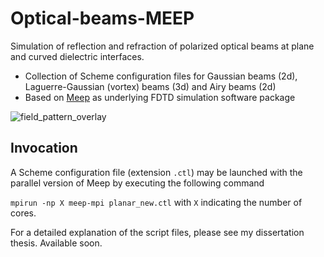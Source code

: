 # Optical-beams-MEEP
Simulation of reflection and refraction of polarized optical beams at plane and curved dielectric interfaces.
*   Collection of Scheme configuration files for Gaussian beams (2d), Laguerre-Gaussian (vortex) beams (3d) and Airy
    beams (2d)
*   Based on [Meep](https://github.com/stevengj/meep) as underlying FDTD simulation software package

![field_pattern_overlay](https://cloud.githubusercontent.com/assets/28047702/26213015/b876ff6e-3bf7-11e7-8da4-9f2dffd5d470.png)
## Invocation
A Scheme configuration file (extension ``.ctl``) may be launched with the parallel version of Meep by executing the
following command

``mpirun -np X meep-mpi planar_new.ctl`` with ``X`` indicating the number of cores.

For a detailed explanation of the script files, please see my dissertation thesis. Available soon.
